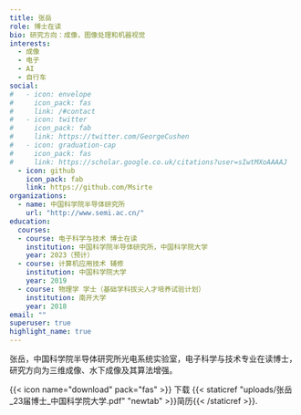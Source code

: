 ```yaml
---
title: 张岳
role: 博士在读
bio: 研究方向：成像，图像处理和机器视觉
interests:
  - 成像
  - 电子
  - AI
  - 自行车
social:
#   - icon: envelope
#     icon_pack: fas
#     link: /#contact
#   - icon: twitter
#     icon_pack: fab
#     link: https://twitter.com/GeorgeCushen
#   - icon: graduation-cap
#     icon_pack: fas
#     link: https://scholar.google.co.uk/citations?user=sIwtMXoAAAAJ
  - icon: github
    icon_pack: fab
    link: https://github.com/Msirte
organizations:
  - name: 中国科学院半导体研究所
    url: "http://www.semi.ac.cn/"
education:
  courses:
  - course: 电子科学与技术 博士在读
    institution: 中国科学院半导体研究所，中国科学院大学
    year: 2023（预计）
  - course: 计算机应用技术 辅修
    institution: 中国科学院大学
    year: 2019
  - course: 物理学 学士（基础学科拔尖人才培养试验计划）
    institution: 南开大学
    year: 2018
email: ""
superuser: true
highlight_name: true
---
```

张岳，中国科学院半导体研究所光电系统实验室，电子科学与技术专业在读博士，研究方向为三维成像、水下成像及其算法增强。

{{< icon name="download" pack="fas" >}} 下载 {{< staticref "uploads/张岳_23届博士_中国科学院大学.pdf" "newtab" >}}简历{{< /staticref >}}.